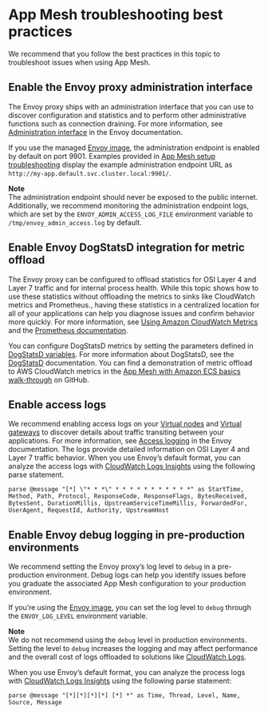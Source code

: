 # App Mesh troubleshooting best practices<a name="troubleshooting-best-practices"></a>

We recommend that you follow the best practices in this topic to troubleshoot issues when using App Mesh\.

## Enable the Envoy proxy administration interface<a name="ts-bp-enable-proxy-admin-interface"></a>

The Envoy proxy ships with an administration interface that you can use to discover configuration and statistics and to perform other administrative functions such as connection draining\. For more information, see [Administration interface](https://www.envoyproxy.io/docs/envoy/latest/operations/admin) in the Envoy documentation\.

If you use the managed [Envoy image](envoy.md), the administration endpoint is enabled by default on port 9901\. Examples provided in [App Mesh setup troubleshooting](troubleshooting-setup.md) display the example administration endpoint URL as `http://my-app.default.svc.cluster.local:9901/`\. 

**Note**  
The administration endpoint should never be exposed to the public internet\. Additionally, we recommend monitoring the administration endpoint logs, which are set by the `ENVOY_ADMIN_ACCESS_LOG_FILE` environment variable to `/tmp/envoy_admin_access.log` by default\. 

## Enable Envoy DogStatsD integration for metric offload<a name="ts-bp-enable-envoy-statsd-integration"></a>

The Envoy proxy can be configured to offload statistics for OSI Layer 4 and Layer 7 traffic and for internal process health\. While this topic shows how to use these statistics without offloading the metrics to sinks like CloudWatch metrics and Prometheus\., having these statistics in a centralized location for all of your applications can help you diagnose issues and confirm behavior more quickly\. For more information, see [Using Amazon CloudWatch Metrics](https://docs.aws.amazon.com/AmazonCloudWatch/latest/monitoring/working_with_metrics.html) and the [Prometheus documentation](https://prometheus.io/docs/introduction/overview/)\. 

You can configure DogStatsD metrics by setting the parameters defined in [DogStatsD variables](envoy-config.md#envoy-dogstatsd-config)\. For more information about DogStatsD, see the [DogStatsD](https://docs.datadoghq.com/developers/dogstatsd/?tab=hostagent) documentation\. You can find a demonstration of metric offload to AWS CloudWatch metrics in the [App Mesh with Amazon ECS basics walk\-through](https://github.com/aws/aws-app-mesh-examples/tree/main/walkthroughs/howto-ecs-basics) on GitHub\.

## Enable access logs<a name="ts-bp-enable-access-logs"></a>

We recommend enabling access logs on your [Virtual nodes](virtual_nodes.md) and [Virtual gateways](virtual_gateways.md) to discover details about traffic transiting between your applications\. For more information, see [Access logging](https://www.envoyproxy.io/docs/envoy/latest/intro/arch_overview/observability/access_logging) in the Envoy documentation\. The logs provide detailed information on OSI Layer 4 and Layer 7 traffic behavior\. When you use Envoy’s default format, you can analyze the access logs with [CloudWatch Logs Insights](https://docs.aws.amazon.com/AmazonCloudWatch/latest/logs/AnalyzingLogData.html) using the following parse statement\.

```
parse @message "[*] \"* * *\" * * * * * * * * * * *" as StartTime, Method, Path, Protocol, ResponseCode, ResponseFlags, BytesReceived, BytesSent, DurationMillis, UpstreamServiceTimeMillis, ForwardedFor, UserAgent, RequestId, Authority, UpstreamHost
```

## Enable Envoy debug logging in pre\-production environments<a name="ts-bp-enable-envoy-debug-logging"></a>

We recommend setting the Envoy proxy’s log level to `debug` in a pre\-production environment\. Debug logs can help you identify issues before you graduate the associated App Mesh configuration to your production environment\. 

If you’re using the [Envoy image](envoy.md), you can set the log level to `debug` through the `ENVOY_LOG_LEVEL` environment variable\. 

**Note**  
We do not recommend using the `debug` level in production environments\. Setting the level to `debug` increases the logging and may affect performance and the overall cost of logs offloaded to solutions like [CloudWatch Logs](https://docs.aws.amazon.com/AmazonCloudWatch/latest/logs/WhatIsCloudWatchLogs.html)\. 

When you use Envoy’s default format, you can analyze the process logs with [CloudWatch Logs Insights](https://docs.aws.amazon.com/AmazonCloudWatch/latest/logs/AnalyzingLogData.html) using the following parse statement: 

```
parse @message "[*][*][*][*] [*] *" as Time, Thread, Level, Name, Source, Message
```